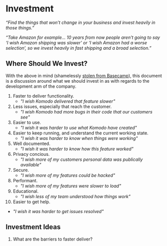# Investment

_“Find the things that won’t change in your business and invest heavily in those things.”_

_“Take Amazon for example… 10 years from now people aren’t going to say ‘I wish Amazon shipping was slower’ or ‘I wish Amazon had a worse selection’, so we invest heavily in fast shipping and a broad selection.”_

## Where Should We Invest?

With the above in mind (shamelessly [stolen from Basecamp](https://basecamp.com/about)), this document is a discussion around what we should invest in as with regards to the development arm of the company.

1. Faster to deliver functionality.
   - _"I wish Komodo delivered that feature slower"_
2. Less issues, especially that reach the customer.
   - _"I wish Komodo had more bugs in their code that our customers see"_
3. Easier to use.
   - _"I wish it was harder to use what Komodo have created"_
4. Easier to keep running, and understand the current working state.
   - _"I wish it was harder to know when things were working"_
5. Well documented.
   - _"I wish it was harder to know how this feature worked"_
6. Privacy concious.
   - _"I wish more of my customers personal data was publically available"_
7. Secure.
   - _"I wish more of my features could be hacked"_
8. Performant.
   - _"I wish more of my features were slower to load"_
9. Educational.
   - _"I wish less of my team understood how things work"_
10. Easier to get help.
   - _"I wish it was harder to get issues resolved"_

## Investment Ideas

1. What are the barriers to faster deliver?
